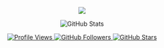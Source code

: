 <p align="center">
    <a href="https://skillicons.dev">
        <img src="https://skillicons.dev/icons?i=git,github,vscode,visualstudio,discord,linux,mongodb,mysql,nextjs,postman,react,nodejs,html,css,py,ts,cs,cpp,java,js,ruby,kotlin&perline=8" />
    </a>
</p>

<p align="center">
    <img src="https://github-readme-stats.vercel.app/api?username=nexusverypro&show_icons=true&theme=radical" alt="GitHub Stats" />
</p>

<p align="center">
    <a href="https://github.com/nexusverypro">
        <img src="https://komarev.com/ghpvc/?username=nexusverypro&style=flat-square&color=blue" alt="Profile Views" />
    </a>
    <a href="https://github.com/nexusverypro?tab=followers">
        <img src="https://img.shields.io/github/followers/nexusverypro?label=Followers&style=flat-square" alt="GitHub Followers" />
    </a>
    <a href="https://github.com/nexusverypro?tab=repositories">
        <img src="https://img.shields.io/github/stars/nexusverypro?label=Stars&style=flat-square" alt="GitHub Stars" />
    </a>
</p>
